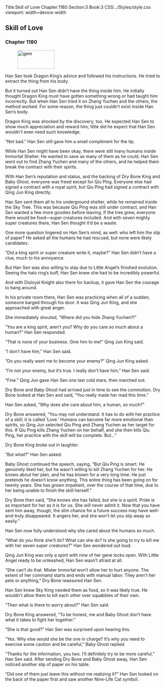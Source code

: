 Title:Skill of Love 
Chapter:1180 
Section:3 
Book:3 
CSS:../Styles/style.css 
viewport: width=device-width
  
## Skill of Love
### Chapter 1180 
<figure>
	<img src="../Images/gem.gif" alt="gem" id="gem" width="120" height="60" />
</figure>
  

  
  Han Sen took Dragon King’s advice and followed his instructions. He tried to extract the thing from his body.

But it turned out Han Sen didn’t have the thing inside him. He initially thought Dragon King must have gotten something wrong or had taught him incorrectly. But when Han Sen tried it on Zhang Yuchen and the others, the method worked. For some reason, the thing just couldn’t exist inside Han Sen’s body.

Dragon King was shocked by the discovery, too. He expected Han Sen to show much appreciation and reward him; little did he expect that Han Sen wouldn’t even need such knowledge.

“Not bad.” Han Sen still gave him a small compliment for the tip.

While Han Sen might have been okay, there were still many humans inside Immortal Shelter. He wanted to save as many of them as he could. Han Sen went out to find Zhang Yuchen and many of the others, and he helped them break the contract with their spirits.

With Han Sen’s reputation and status, and the backing of Dry Bone King and Baby Ghost, everyone was freed except for Qiu Ping. Everyone else had signed a contract with a royal spirit, but Qiu Ping had signed a contract with Qing Jun King directly.

Han Sen sent them all to his underground shelter, while he remained inside the Sky Tree. This was because Qiu Ping was still under contract, and Han Sen wanted a few more goodies before leaving. If the tree grew, everyone there would be food—super creatures included. And with seven mighty super creatures there, Han Sen thought it’d be a waste.

One more question lingered on Han Sen’s mind, as well: who left him the slip of paper? He asked all the humans he had rescued, but none were likely candidates.

“Did a king spirit or super creature write it, maybe?” Han Sen didn’t have a clue, much to his annoyance.

But Han Sen was also willing to stay due to Little Angel’s finished evolution. Seeing the halo ring’s buff, Han Sen knew she had to be incredibly powerful.

And with Disloyal Knight also there for backup, it gave Han Sen the courage to hang around.

In his private room there, Han Sen was practicing when all of a sudden, someone barged through his door. It was Qing Jun King, and she approached with great anger.

She immediately shouted, “Where did you hide Zhang Yuchen?!”

“You are a king spirit, aren’t you? Why do you care so much about a human?” Han Sen responded.

“That is none of your business. Give him to me!” Qing Jun King said.

“I don’t have him,” Han Sen said.

“Do you really want me to become your enemy?” Qing Jun King asked.

“I’m not your enemy, but it’s true. I really don’t have him,” Han Sen said.

“Fine.” Qing Jun gave Han Sen one last cold stare, then marched out.

Dry Bone and Baby Ghost had arrived just in time to see the commotion. Dry Bone looked at Han Sen and said, “You really made her mad this time.”

Han Sen asked, “Why does she care about him, a human, so much?”

Dry Bone answered, “You may not understand. It has to do with her practice of a skill; it is called ‘Love.’ Humans can become far more emotional than spirits, so Qing Jun selected Qiu Ping and Zhang Yuchen as her target for this. If Qiu Ping kills Zhang Yuchen on her behalf, and she then kills Qiu Ping, her practice with the skill will be complete. But…”

Dry Bone King broke out in laughter.

“But what?” Han Sen asked.

Baby Ghost continued the speech, saying, “But Qiu Ping is smart. He genuinely liked her, but he wasn’t willing to kill Zhang Yuchen for her. He knows about her plan, and he has known for a very long time. He just pretends he doesn’t know anything. This entire thing has been going on for twenty years. She has grown impatient, over the course of that time, due to her being unable to finish the skill herself.”

Dry Bone then said, “She knows she has failed, but she is a spirit. Pride is as important for her as it is for us. She will never admit it. Now that you have sent him away, though, the slim chance for a future success may have well-and-truly disappeared. It angers her, and she won’t let you slip away so easily.”

Han Sen now fully understood why she cared about the humans so much.

“What do you think she’ll do? What can she do? Is she going to try to kill me with her seven super creatures?” Han Sen wondered out loud.

Qing Jun King was only a spirit with nine of her gene locks open. With Little Angel ready to be unleashed, Han Sen wasn’t afraid at all.

“She can’t do that. Mister Immortal won’t allow her to hurt anyone. The extent of her command starts and ends with manual labor. They aren’t her pets or anything,” Dry Bone reassured Han Sen.

Han Sen knew Sky King needed them as food, so it was likely true. He wouldn’t allow them to kill each other over squabbles of their own.

“Then what is there to worry about?” Han Sen said.

Dry Bone King answered, “To be honest, me and Baby Ghost don’t have what it takes to fight her together.”

“She is that good?” Han Sen was surprised upon hearing this.

“Yes. Why else would she be the one in charge? It’s why you need to exercise some caution and be careful,” Baby Ghost replied.

“Thanks for the information, you two. I’ll definitely try to be more careful,” Han Sen said. After sending Dry Bone and Baby Ghost away, Han Sen noticed another slip of paper on his table.

“Did one of them just leave this without me realizing it?” Han Sen looked on the back of the paper first and saw another Nine-Life Cat symbol.

